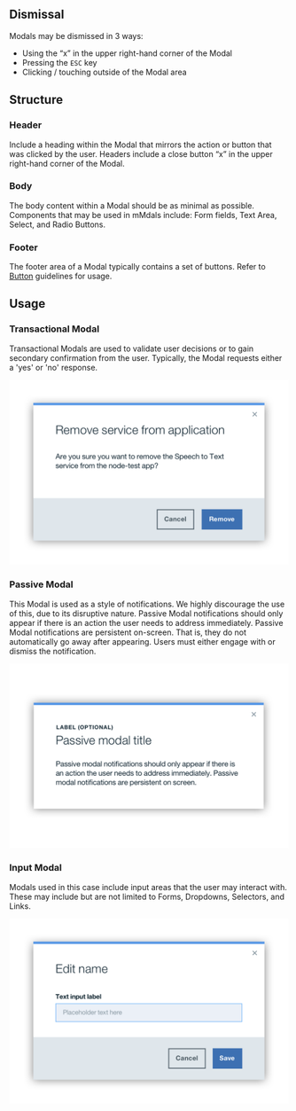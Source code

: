 ## Dismissal
Modals may be dismissed in 3 ways:

* Using the “x” in the upper right-hand corner of the Modal
* Pressing the `ESC` key
* Clicking / touching outside of the Modal area

## Structure
### Header
Include a heading within the Modal that mirrors the action or button that was clicked by the user. Headers include a close button “x” in the upper right-hand corner of the Modal.

### Body
The body content within a Modal should be as minimal as possible. Components that may be used in mMdals include: Form fields, Text Area, Select, and Radio Buttons.

### Footer
The footer area of a Modal typically contains a set of buttons. Refer to [Button]() guidelines for usage.

## Usage
### Transactional Modal
Transactional Modals are used to validate user decisions or to gain secondary confirmation from the user. Typically, the Modal requests either a 'yes' or 'no' response. 

![transactional modal](images/modal-usage-3.png)

### Passive Modal
This Modal is used as a style of notifications. We highly discourage the use of this, due to its disruptive nature. Passive Modal notifications should only appear if there is an action the user needs to address immediately. Passive Modal notifications are persistent on-screen. That is, they do not automatically go away after appearing. Users must either engage with or dismiss the notification.

![Passive modal](images/modal-usage-2.png)

### Input Modal
Modals used in this case include input areas that the user may interact with. These may include but are not limited to Forms, Dropdowns, Selectors, and Links.

![input modal](images/modal-usage-1.png)
